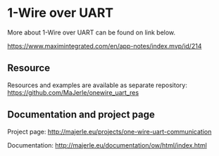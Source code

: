 # 1-Wire over UART

More about 1-Wire over UART can be found on link below.

https://www.maximintegrated.com/en/app-notes/index.mvp/id/214

## Resource

Resources and examples are available as separate repository: https://github.com/MaJerle/onewire_uart_res

## Documentation and project page

Project page:  http://majerle.eu/projects/one-wire-uart-communication

Documentation: http://majerle.eu/documentation/ow/html/index.html
